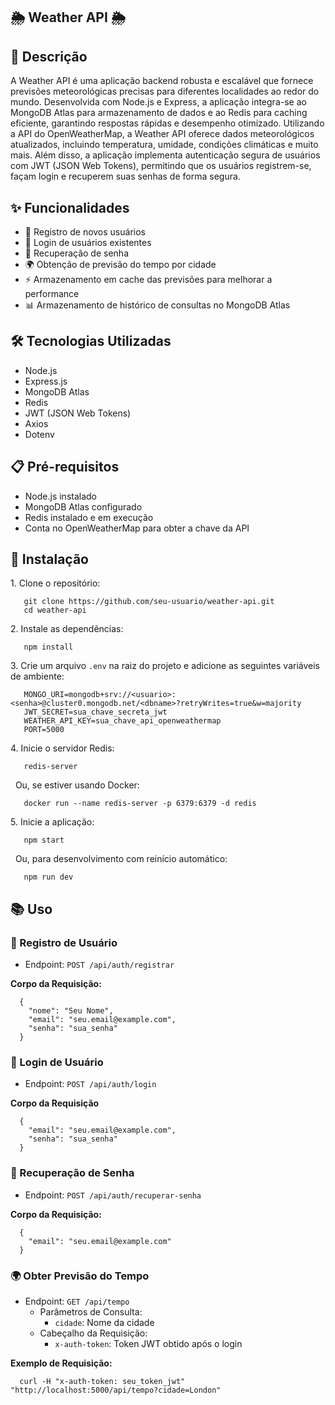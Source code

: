 ## 🌦️ Weather API 🌦️

## 📄 Descrição

A Weather API é uma aplicação backend robusta e escalável que fornece previsões meteorológicas precisas para diferentes localidades ao redor do mundo. Desenvolvida com Node.js e Express, a aplicação integra-se ao MongoDB Atlas para armazenamento de dados e ao Redis para caching eficiente, garantindo respostas rápidas e desempenho otimizado. Utilizando a API do OpenWeatherMap, a Weather API oferece dados meteorológicos atualizados, incluindo temperatura, umidade, condições climáticas e muito mais. Além disso, a aplicação implementa autenticação segura de usuários com JWT (JSON Web Tokens), permitindo que os usuários registrem-se, façam login e recuperem suas senhas de forma segura.

## ✨ Funcionalidades

*   📝 Registro de novos usuários
*   🔑 Login de usuários existentes
*   🔄 Recuperação de senha
*   🌍 Obtenção de previsão do tempo por cidade
*   ⚡ Armazenamento em cache das previsões para melhorar a performance
*   📊 Armazenamento de histórico de consultas no MongoDB Atlas

## 🛠️ Tecnologias Utilizadas

*   Node.js
*   Express.js
*   MongoDB Atlas
*   Redis
*   JWT (JSON Web Tokens)
*   Axios
*   Dotenv

## 📋 Pré-requisitos

*   Node.js instalado
*   MongoDB Atlas configurado
*   Redis instalado e em execução
*   Conta no OpenWeatherMap para obter a chave da API

## 🚀 Instalação

1\. Clone o repositório:   

```plaintext
   git clone https://github.com/seu-usuario/weather-api.git
   cd weather-api
```

2\. Instale as dependências:   

```plaintext
   npm install
```

3\. Crie um arquivo `.env` na raiz do projeto e adicione as seguintes variáveis de ambiente:   

```plaintext
   MONGO_URI=mongodb+srv://<usuario>:<senha>@cluster0.mongodb.net/<dbname>?retryWrites=true&w=majority
   JWT_SECRET=sua_chave_secreta_jwt
   WEATHER_API_KEY=sua_chave_api_openweathermap
   PORT=5000
```

4\. Inicie o servidor Redis:   

```plaintext
   redis-server
```

  Ou, se estiver usando Docker:   

```plaintext
   docker run --name redis-server -p 6379:6379 -d redis
```

5\. Inicie a aplicação:   

```plaintext
   npm start
```

  Ou, para desenvolvimento com reinício automático:   

```plaintext
   npm run dev
```

## 📚 Uso

### 📝 Registro de Usuário

*   Endpoint: `POST /api/auth/registrar`

**Corpo da Requisição:**

```plaintext
  {
    "nome": "Seu Nome",
    "email": "seu.email@example.com",
    "senha": "sua_senha"
  }
```

### 🔑 Login de Usuário

*   Endpoint: `POST /api/auth/login`

**Corpo da Requisição**

```plaintext
  {
    "email": "seu.email@example.com",
    "senha": "sua_senha"
  }
```

### 🔄 Recuperação de Senha

*   Endpoint: `POST /api/auth/recuperar-senha`

**Corpo da Requisição:**

```plaintext
  {
    "email": "seu.email@example.com"
  }
```

### 🌍 Obter Previsão do Tempo

*   Endpoint: `GET /api/tempo`
    *   Parâmetros de Consulta:  
        *   `cidade`: Nome da cidade
    *   Cabeçalho da Requisição:  
        *   `x-auth-token`: Token JWT obtido após o login

**Exemplo de Requisição:**

```plaintext
  curl -H "x-auth-token: seu_token_jwt" "http://localhost:5000/api/tempo?cidade=London"
```